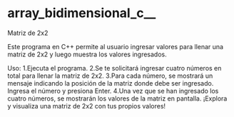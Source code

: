 # array_bidimensional_c__

Matriz de 2x2

Este programa en C++ permite al usuario ingresar valores para llenar una matriz de 2x2 y luego muestra los valores ingresados.

Uso:
  1.Ejecuta el programa.
  2.Se te solicitará ingresar cuatro números en total para llenar la matriz de 2x2.
  3.Para cada número, se mostrará un mensaje indicando la posición de la matriz donde debe ser ingresado. Ingresa el número y presiona Enter.
  4.Una vez que se han ingresado los cuatro números, se mostrarán los valores de la matriz en pantalla.
¡Explora y visualiza una matriz de 2x2 con tus propios valores!
